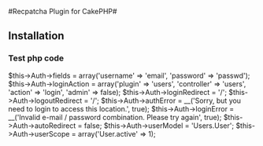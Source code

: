 #Recpatcha Plugin for CakePHP#

## Installation ##

### Test php code ###

$this->Auth->fields = array('username' => 'email', 'password' => 'passwd');
$this->Auth->loginAction = array('plugin' => 'users', 'controller' => 'users', 'action' => 'login', 'admin' => false);
$this->Auth->loginRedirect = '/';
$this->Auth->logoutRedirect = '/';
$this->Auth->authError = __('Sorry, but you need to login to access this location.', true);
$this->Auth->loginError = __('Invalid e-mail / password combination.  Please try again', true);
$this->Auth->autoRedirect = false;
$this->Auth->userModel = 'Users.User';
$this->Auth->userScope = array('User.active' => 1);